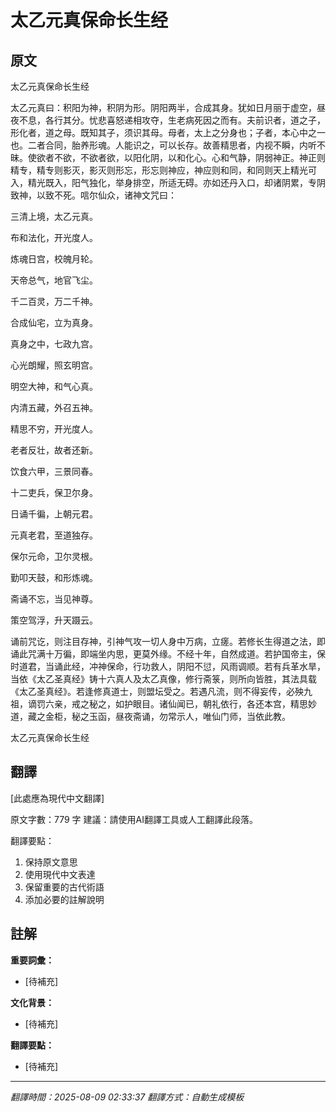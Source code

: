 # 太乙元真保命长生经

## 原文

太乙元真保命长生经

太乙元真曰：积阳为神，积阴为形。阴阳两半，合成其身。犹如日月丽于虚空，昼夜不息，各行其分。忧悲喜怒递相攻夺，生老病死因之而有。夫前识者，道之子，形化者，道之母。既知其子，须识其母。母者，太上之分身也；子者，本心中之一也。二者合同，胎养形魂。人能识之，可以长存。故善精思者，内视不瞬，内听不昧。使欲者不欲，不欲者欲，以阳化阴，以和化心。心和气静，阴弱神正。神正则精专，精专则影灭，影灭则形忘，形忘则神应，神应则和同，和同则天上精光可入，精光既入，阳气独化，举身排空，所适无碍。亦如还丹入口，却诸阴累，专阴致神，以致不死。唁尔仙众，诸神文咒曰：

三清上境，太乙元真。

布和法化，开光度人。

炼魂日宫，校魄月轮。

天帝总气，地官飞尘。

千二百灵，万二千神。

合成仙宅，立为真身。

真身之中，七政九宫。

心光朗耀，照玄明宫。

明空大神，和气心真。

内清五藏，外召五神。

精思不穷，开光度人。

老者反壮，故者还新。

饮食六甲，三景同春。

十二吏兵，保卫尔身。

日诵千徧，上朝元君。

元真老君，至道独存。

保尔元命，卫尔灵根。

勤叩天鼓，和形炼魂。

斋诵不忘，当见神尊。

策空驾浮，升天蹑云。

诵前咒讫，则注目存神，引神气攻一切人身中万病，立瘥。若修长生得道之法，即诵此咒满十万徧，即端坐内思，更莫外缘。不经十年，自然成道。若护国帝主，保时道君，当诵此经，冲神保命，行功救人，阴阳不愆，风雨调顺。若有兵革水旱，当依《太乙圣真经》铸十六真人及太乙真像，修行斋箓，则所向皆胜，其法具载《太乙圣真经》。若逢修真道士，则盟坛受之。若遇凡流，则不得妄传，必殃九祖，谪罚六亲，戒之秘之，如护眼目。诸仙闻已，朝礼依行，各还本宫，精思妙道，藏之金柜，秘之玉函，昼夜斋诵，勿常示人，唯仙门师，当依此教。

太乙元真保命长生经

## 翻譯

[此處應為現代中文翻譯]

原文字數：779 字
建議：請使用AI翻譯工具或人工翻譯此段落。

翻譯要點：
1. 保持原文意思
2. 使用現代中文表達
3. 保留重要的古代術語
4. 添加必要的註解說明


## 註解

**重要詞彙：**
- [待補充]

**文化背景：**
- [待補充]

**翻譯要點：**
- [待補充]

---
*翻譯時間：2025-08-09 02:33:37*
*翻譯方式：自動生成模板*
